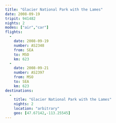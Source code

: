 ```yaml
---
title: "Glacier National Park with the Lames"
date: 2008-09-19
tripit: 941482
nights: 2
modes: ["air","car"]
flights:
  -
    date: 2008-09-19
    number: AS2348
    from: SEA
    to: MSO
    km: 623
  -
    date: 2008-09-21
    number: AS2397
    from: MSO
    to: SEA
    km: 623
destinations:
  -
    title: "Glacier National Park with the Lames"
    nights: 2
    location: "arbitrary"
    geo: [47.67142,-113.25545]
---
```



